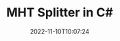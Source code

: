 ---
############################# Static ############################
layout: "auto-gen-merger"
date: 2022-11-10T10:07:24
draft: false
otherformats: mhtml odp ods odt one otp ott pdf pps ppsx ppt pptx rtf tex vdx vsdm

############################# Head ############################
head_title: "A(z) MHT felosztása több fájlra a C# programban"
head_description: "Egyetlen MHT fájl felosztása több fájlra oldalszámok, oldalintervallumok, páros vagy páratlan oldalak alapján a dokumentumok egyesítése API segítségével."

############################# Header ############################
title: "MHT Splitter in C#"
description: "Oszd fel az MHT elemet néhány soros .NET kóddal."
bg_image: "https://cms.admin.containerize.com/templates/aspose/App_Themes/V3/images/bg/header1.png"
bg_overlay: false
button:
    enable: true
    icon: "fas fa-arrow-down"
    label: "Ingyenes próbaverzió letöltése"
    link: "https://downloads.groupdocs.com/merger/net"

############################# SubMenu ############################
submenu:
    enable: true

    left:
        img_alt: "GroupDocs.Merger for .NET"
        image: "https://cms.admin.containerize.com/templates/groupdocs/images/product-logos/90x90-noborder/groupdocs-merger-net.png"
        product: "GroupDocs.Merger"
        platform: ".NET"

    middle:
        button:

            # button loop
            - link: "https://apireference.groupdocs.com/merger/net"
              text: "API-referencia"

            # button loop
            - link: "https://github.com/groupdocs-merger"
              text: "Kódpéldák"

            # button loop
            - link: "https://products.groupdocs.app/merger/family"
              text: "Élő demók"

            # button loop
            - link: "https://purchase.groupdocs.com/pricing/merger/net"
              text: "Árazás"

    right:
        link_download: "https://downloads.groupdocs.com/merger"
        link_learn: "https://docs.groupdocs.com/merger/net"
        link_buy: "https://purchase.groupdocs.com"

############################# About ############################
about:
    enable: true
    title: "A GroupDocs.Merger for .NET API-ról"
    content: |
        A [GroupDocs.Merger for .NET](/hu/merger/net/) könyvtár egyszerű megoldást kínál számos dokumentumformátum biztonságos egyesítésére és felosztására, beleértve a PDF, Microsoft Office (Word, Excel, PowerPoint, OneNote), OpenDocument, HTML, képek és sok más a .NET alkalmazásokon belül. A kód néhány sorának hozzáadásával számos dokumentumműveletet hajthat végre, például mozgathatja, eltávolíthatja, elforgathatja, cserélheti, kivonhatja vagy módosíthatja az oldalak tájolását a dokumentumokon belül. A dokumentumok egyesítési API támogatja a dokumentumoldalak előnézetének képként történő megtekintését is a dokumentum szerkezetének, formázásának és tartalmának elemzéséhez.
        
        A GroupDocs.Merger API megfelelő választás olyan vállalati megoldásokhoz, amelyek fájlfelosztási funkciókat igényelnek. Ezek az API-k jól támogatottak minden nagyobb operációs rendszeren és platformon, beleértve a .NET Framework, .NET Standard, .NET Core, Mono-t is.

############################# Steps ############################
steps:
    enable: true
    title_left: "MHT fájloldal felosztása a következőben: .NET"
    content_left: |
        A [GroupDocs.Merger for .NET](/hu/merger/net/) megkönnyíti a C# fejlesztői számára, hogy egyetlen MHT fájlt több eredményfájlra osszanak fel egy néhány egyszerű lépés.
        
        * A **SplitOptions** inicializálása a kimeneti fájlok elérési út formátumával.
        * Hozzon létre új példányt az **Merger**-ból, és adja meg a forrásdokumentum elérési útját konstruktor paraméterként.
        * Hívja a **Split** parancsot, és adja át a **SplitOptions** objektumot az eredményül kapott dokumentumok mentéséhez.

    title_right: "rendszerkövetelmények"
    content_right: |
        A GroupDocs.Merger for .NET API-k minden nagyobb platformon és operációs rendszeren támogatottak. Mielőtt végrehajtaná az alábbi kódot, győződjön meg arról, hogy a következő előfeltételek telepítve vannak a rendszeren.

        * Operációs rendszerek: Microsoft Windows, Linux, MacOS
        * Fejlesztési környezetek: Visual Studio, Xamarin, MonoDevelop
        * Keretrendszerek: .NET Framework, .NET Standard, .NET Core, Mono
        * Töltse le a(z) GroupDocs.Merger for .NET legújabb verzióját innen: [NuGet](https://www.nuget.org/packages/groupdocs.merger)
         
    code: |
     {{% merger/additional-styles %}}
     {{< merger/code-merger title="MHT fájlok felosztása a C# példakóddal">}}

        ```csharp    
        // Az MHT fájl felosztása a GroupDocs.Merger API segítségével
        string filePath = "input.mht";
        string filePathOut = "output.mht";

        // Inicializálja a SplitOptions osztályt a kimeneti fájlok elérési út formátumával
        SplitOptions splitOptions = new SplitOptions(filePathOut, new int[] { 3, 6, 8 });

        // Példányos egyesülés a bemeneti MHT dokumentummal
        using (Merger merger = new Merger(filePath))
          {
            // Hívja a Split metódust, és adja át a SplitOptions objektumot az eredményül kapott dokumentumok mentéséhez
            merger.Split(splitOptions);
          }
        ```
     {{< /merger/code-merger >}}

############################# Demos ############################
demos:
    enable: true
    title: "Élő bemutatók – Split MHT fájl online"
    content: |
       Ossza meg az MHT fájlt most a [GroupDocs.Merger Live Demos](https://products.groupdocs.app/splitter/mht) webhely meglátogatásával.
       Az élő demónak a következő előnyei vannak.
        
############################# About Formats ############################
about_formats:
    enable: true

############################# More Formats ############################
more_formats:
    enable: true
    title: "Fájl felosztása más formátumokból"
    content: |
        A .NET dokumentálja az összevonási és felosztási API-t fájlformátumokhoz és képekhez. Osszon fel néhány népszerű fájlformátumot az alábbiak szerint.

############################# Back to top ###############################
back_to_top:
    enable: true
---
